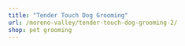 ```yaml
---
title: "Tender Touch Dog Grooming"
url: /moreno-valley/tender-touch-dog-grooming-2/
shop: pet grooming
---
```

